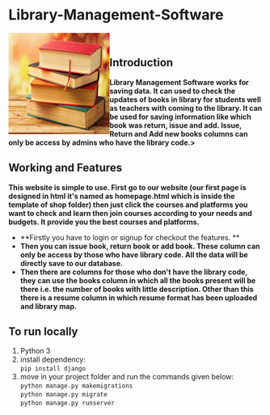 # Library-Management-Software

<img src = "/clg/static/book.jpg" height = "200" width="200" align="left"><br />

## Introduction

**Library Management Software works for saving data. It can used to check the updates of books in library for students well as teachers with coming to the library. It can be used for saving information like which book was return, issue and add. Issue, Return and Add new books columns can only be access by admins who have the library code.\>**


## Working and Features

**This website is simple to use. First go to our website (our first page is designed in html it's named as homepage.html which is inside the template of shop folder) then just click the courses and platforms you want to check and learn then join courses according to your needs and budgets. It provide you the best courses and platforms.**
* **Firstly you have to login or signup for checkout the features. **
* **Then you can issue book, return book or add book. These column can only be access by those who have library code. All the data will be directly save to our database.**
* **Then there are columns for those who don't have the library code, they can use the books column in which all the books present will be there i.e. the number of books with little description. Other than this there is a resume column in which resume format has been uploaded and library map.**

## To run locally

1. Python 3
2. install dependency: \
     `pip install django`
3. move in your project folder and run the commands given below:\
     `python manage.py makemigrations`\
     `python manage.py migrate`\
     `python manage.py runserver`
